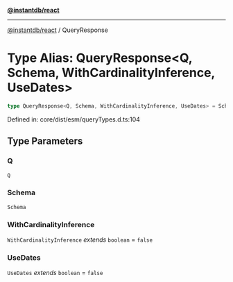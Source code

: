 [**@instantdb/react**](../README.md)

***

[@instantdb/react](../packages.md) / QueryResponse

# Type Alias: QueryResponse\<Q, Schema, WithCardinalityInference, UseDates\>

```ts
type QueryResponse<Q, Schema, WithCardinalityInference, UseDates> = Schema extends InstantGraph<infer E, any> ? InstaQLQueryResult<E, Q, WithCardinalityInference, UseDates> : ResponseOf<{ [K in keyof Q]: Remove$<Q[K]> }, Schema>;
```

Defined in: core/dist/esm/queryTypes.d.ts:104

## Type Parameters

### Q

`Q`

### Schema

`Schema`

### WithCardinalityInference

`WithCardinalityInference` *extends* `boolean` = `false`

### UseDates

`UseDates` *extends* `boolean` = `false`
